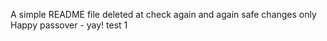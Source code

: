 A simple README file
deleted at
check again
and again
safe changes only
Happy passover - yay!
test 1
